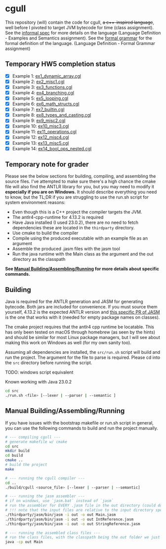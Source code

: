 # cgull

This repository (will) contain the code for cgull, ~~a c++-inspired language~~, well before I pivoted to target JVM bytecode for time (class assignment).
See the [informal spec](informal_spec.md) for more details on the language (Language Definition - Examples and Semantics assignment).
See the [formal grammar](src/grammar/cgull.g4) for the formal definition of the language. (Language Definition - Formal Grammar assignment)

## Temporary HW5 completion status

- [x] Example 1: [ex1_dynamic_array.cgl](examples/ex1_dynamic_array.cgl)
- [x] Example 2: [ex2_misc1.cgl](examples/ex2_misc1.cgl)
- [x] Example 3: [ex3_functions.cgl](examples/ex3_functions.cgl)
- [x] Example 4: [ex4_branching.cgl](examples/ex4_branching.cgl)
- [x] Example 5: [ex5_looping.cgl](examples/ex5_looping.cgl)
- [x] Example 6: [ex6_math_structs.cgl](examples/ex6_math_structs.cgl)
- [x] Example 7: [ex7_builtin.cgl](examples/ex7_builtin.cgl)
- [x] Example 8: [ex8_types_and_casting.cgl](examples/ex8_types_and_casting.cgl)
- [x] Example 9: [ex9_misc2.cgl](examples/ex9_misc2.cgl)
- [x] Example 10: [ex10_misc3.cgl](examples/ex10_misc3.cgl)
- [x] Example 11: [ex11_operations.cgl](examples/ex11_operations.cgl)
- [x] Example 12: [ex12_misc4.cgl](examples/ex12_misc4.cgl)
- [x] Example 13: [ex13_misc5.cgl](examples/ex13_misc5.cgl)
- [x] Example 14: [ex14_bool_ops_nested.cgl](examples/ex14_bool_ops_nested.cgl)

## Temporary note for grader

Please see the below sections for building, compiling, and assembling the source files.
I've attempted to make sure there's a high chance the cmake file will also find the ANTLR library for you, but you may need to modify it **especially if you are on Windows.**
It should describe everything you need to know, but the TL;DR if you are struggling to use the run.sh script for system environment reasons:

- Even though this is a C++ project the compiler targets the JVM.
- The antlr4-cpp-runtime for 4.13.2 is required
- Have Java installed (I used 23.0.2), there are no need to fetch dependencies these are located in the `thirdparty` directory.
- Use cmake to build the compiler
- Compile using the produced executable with an example file as an argument
- Assemble the produced .jasm files with the jasm tool
- Run the java runtime with the Main class as the argument and the out directory as the classpath

**See [Manual Building/Assembling/Running](#manual-buildingassemblingrunning) for more details about specific commands.**

## Building

Java is required for the ANTLR generation and JASM for generating bytecode. Both jars are included for convenience. If you must source them yourself, 4.13.2 is the expected ANTLR version and [this specific PR of JASM](https://github.com/roscopeco/jasm/pull/60) is the one that works with it (needed for empty package names on classes).

The cmake project requires that the antlr4 cpp runtime be locatable. This has only been tested on macOS through homebrew (as seen by the hints) and should be similar for most Linux package managers, but I will see about making this work on Windows as well (for my own sanity too).

Assuming all dependencies are installed, the `src/run.sh` script will build and run the project. The argument for the file to parse is required. Please cd into the `src` directory before running the script.

TODO: windows script equivalent

Known working with Java 23.0.2

```bash
cd src
./run.sh <file> [--lexer | --parser | --semantic ]
```

## Manual Building/Assembling/Running

If you have issues with the bootstrap makefile or run.sh script in general, you can use the following commands to build and run the project manually.

```bash
# --- compiling cgull ---
# generate makefile w/ cmake
cd src
mkdir build
cd build
cmake ..
# build the project
make

# --- running the cgull compiler ---
cd ..
./build/cgull <source_file> [--lexer | --parser | --semantic]

# --- running the jasm assembler ---
# if on windows, use `jasm.bat` instead of `jasm`
# run the assembler for EVERY .jasm file in the out directory (could do with a loop or something)
# !!! note that the input files are relative to the input directory specified with the i argument
./thirdparty/jasm/bin/jasm -i out -o out Main.jasm
./thirdparty/jasm/bin/jasm -i out -o out IntReference.jasm
./thirdparty/jasm/bin/jasm -i out -o out StringReference.jasm

# --- running the assembled class files ---
# run the class files, with the classpath being the out folder we just assembled the files in
java -cp out Main
```
